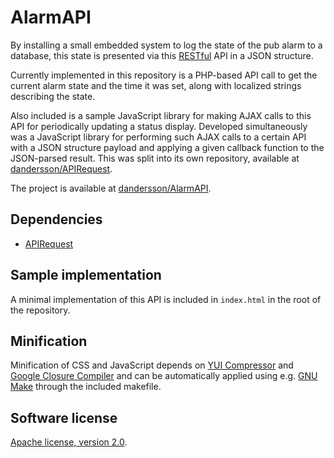 AlarmAPI
========
By installing a small embedded system to log the state of the pub alarm to a database, this state is presented via this [RESTful](http://en.wikipedia.org/wiki/Representational_state_transfer) API in a JSON structure.

Currently implemented in this repository is a PHP-based API call to get the current alarm state and the time it was set, along with localized strings describing the state.

Also included is a sample JavaScript library for making AJAX calls to this API for periodically updating a status display. Developed simultaneously was a JavaScript library for performing such AJAX calls to a certain API with a JSON structure payload and applying a given callback function to the JSON-parsed result. This was split into its own repository, available at [dandersson/APIRequest](https://github.com/dandersson/APIRequest).

The project is available at [dandersson/AlarmAPI](https://github.com/dandersson/AlarmAPI).

Dependencies
------------
* [APIRequest](https://github.com/dandersson/APIRequest)

Sample implementation
---------------------
A minimal implementation of this API is included in `index.html` in the root of the repository.

Minification
------------
Minification of CSS and JavaScript depends on [YUI Compressor](http://yui.github.io/yuicompressor/) and [Google Closure Compiler](https://developers.google.com/closure/compiler/) and can be automatically applied using e.g. [GNU Make](https://www.gnu.org/software/make/) through the included makefile.

Software license
----------------
[Apache license, version 2.0](https://www.apache.org/licenses/LICENSE-2.0).
